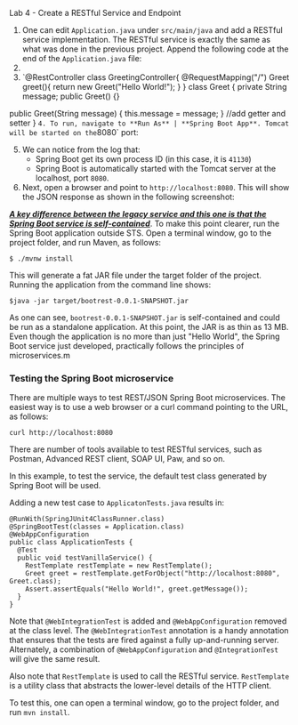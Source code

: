Lab 4 - Create a RESTful Service and Endpoint



1. One can edit `Application.java` under `src/main/java` and add a RESTful service implementation. The RESTful service is exactly the same as what was done in the previous project. Append the following code at the end of the `Application.java` file:
2. 
3. `@RestController
class GreetingController{
  @RequestMapping("/")
  Greet greet(){
    return new Greet("Hello World!");
  }
}
class Greet {
  private String message;
public Greet() {}
 
  public Greet(String message) {
    this.message = message;
  }
//add getter and setter
}   `
4. To run, navigate to **Run As** | **Spring Boot App**. Tomcat will be started on the `8080` port:

5. We can notice from the log that:
    *   Spring Boot get its own process ID (in this case, it is `41130`)
    *   Spring Boot is automatically started with the Tomcat server at the localhost, port `8080`.
7. Next, open a browser and point to `http://localhost:8080`. This will show the JSON response as shown in the following screenshot:


**_<span style="text-decoration:underline;">A key difference between the legacy service and this one is that the Spring Boot service is self-contained</span>_**. To make this point clearer, run the Spring Boot application outside STS. Open a terminal window, go to the project folder, and run Maven, as follows:


```
$ ./mvnw install
```


This will generate a fat JAR file under the target folder of the project. Running the application from the command line shows:


```
$java -jar target/bootrest-0.0.1-SNAPSHOT.jar
```


As one can see, `bootrest-0.0.1-SNAPSHOT.jar` is self-contained and could be run as a standalone application. At this point, the JAR is as thin as 13 MB. Even though the application is no more than just "Hello World", the Spring Boot service just developed, practically follows the principles of microservices.m

<h3>Testing the Spring Boot microservice</h3>


There are multiple ways to test REST/JSON Spring Boot microservices. The easiest way is to use a web browser or a curl command pointing to the URL, as follows:


```
curl http://localhost:8080
```


There are number of tools available to test RESTful services, such as Postman, Advanced REST client, SOAP UI, Paw, and so on.

In this example, to test the service, the default test class generated by Spring Boot will be used.

Adding a new test case to `ApplicatonTests.java` results in:


```
@RunWith(SpringJUnit4ClassRunner.class)
@SpringBootTest(classes = Application.class)
@WebAppConfiguration
public class ApplicationTests {
  @Test
  public void testVanillaService() {
    RestTemplate restTemplate = new RestTemplate();
    Greet greet = restTemplate.getForObject("http://localhost:8080", Greet.class);
    Assert.assertEquals("Hello World!", greet.getMessage());
  }
}
```


Note that `@WebIntegrationTest` is added and `@WebAppConfiguration` removed at the class level. The `@WebIntegrationTest` annotation is a handy annotation that ensures that the tests are fired against a fully up-and-running server. Alternately, a combination of `@WebAppConfiguration` and `@IntegrationTest` will give the same result.

Also note that `RestTemplate` is used to call the RESTful service. `RestTemplate` is a utility class that abstracts the lower-level details of the HTTP client.

To test this, one can open a terminal window, go to the project folder, and run `mvn install`.





<!-- Docs to Markdown version 1.0β17 -->
